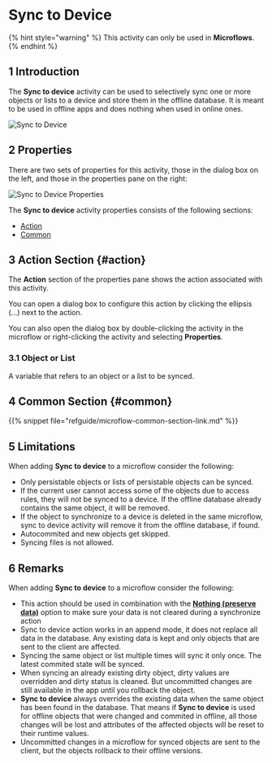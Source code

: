 # Sync to Device

{% hint style="warning" %}
This activity can only be used in **Microflows**.
{% endhint %}

## 1 Introduction

The **Sync to device** activity can be used to selectively sync one or more objects or lists to a device and store them in the offline database. It is meant to be used in offline apps and does nothing when used in online ones.


![Sync to Device](attachments/client-activities/sync-to-device.png)


## 2 Properties

There are two sets of properties for this activity, those in the dialog box on the left, and those in the properties pane on the right:

![Sync to Device Properties](attachments/client-activities/sync-to-device-properties.png)

The **Sync to device** activity properties consists of the following sections:

* [Action](#action)
* [Common](#common)

## 3 Action Section {#action}

The **Action** section of the properties pane shows the action associated with this activity.

You can open a dialog box to configure this action by clicking the ellipsis (…) next to the action.

You can also open the dialog box by double-clicking the activity in the microflow or right-clicking the activity and selecting **Properties**.

### 3.1 Object or List

A variable that refers to an object or a list to be synced.

## 4 Common Section {#common}

{{% snippet file="refguide/microflow-common-section-link.md" %}}

## 5 Limitations

When adding **Sync to device** to a microflow consider the following:

* Only persistable objects or lists of persistable objects can be synced.
* If the current user cannot access some of the objects due to access rules,
they will not be synced to a device. If the offline database already contains the same object, it will be removed.
* If the object to synchronize to a device is deleted in the same microflow,
sync to device activity will remove it from the offline database, if found.
* Autocommited and new objects get skipped.
* Syncing files is not allowed.

## 6 Remarks

When adding **Sync to device** to a microflow consider the following:

* This action should be used in combination with the [**Nothing (preserve data)**](offline-first#customizable-synchronization) option to make sure your data is not cleared during a synchronize action
* Sync to device action works in an append mode, it does not replace all data in the database.
Any existing data is kept and only objects that are sent to the client are affected.
* Syncing the same object or list multiple times will sync it only once. The latest commited state will be synced.
* When syncing an already existing dirty object, dirty values are overridden and dirty status is cleaned.
But uncommitted changes are still available in the app until you rollback the object.
* **Sync to device** always overrides the existing data when the same object has been found in the database.
That means if **Sync to device** is used for offline objects that were changed and commited in offline,
all those changes will be lost and attributes of the affected objects will be reset to their runtime values.
* Uncommitted changes in a microflow for synced objects are sent to the client, but the objects rollback to their offline versions.

